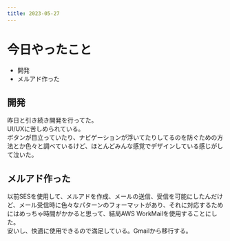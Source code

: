 ```yaml
---
title: 2023-05-27
---
```


# 今日やったこと
- 開発
- メルアド作った

## 開発
昨日と引き続き開発を行ってた。  
UI/UXに苦しめられている。  
ボタンが目立っていたり、ナビゲーションが浮いてたりしてるのを防ぐための方法とか色々と調べているけど、ほとんどみんな感覚でデザインしている感じがして泣いた。

## メルアド作った
以前SESを使用して、メルアドを作成、メールの送信、受信を可能にしたんだけど、メール受信時に色々なパターンのフォーマットがあり、それに対応するためにはめっちゃ時間がかかると思って、結局AWS WorkMailを使用することにした。  
安いし、快適に使用できるので満足している。Gmailから移行する。